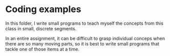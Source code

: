 # Coding examples

In this folder, I write small programs to teach myself the concepts
from this class in small, discrete segments.

In an entire assignment, it can be difficult to grasp individual conceps
when there are so many moving parts, so it is best to write small programs
that tackle one of those items at a time.
